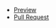 - [Preview](https://your-name.github.io/your-repo/)
- [Pull Request](https://github.com/your-name/your-repo/pull/1/files)
